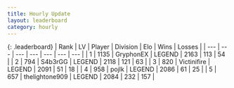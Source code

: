 ```yaml
---
title: Hourly Update
layout: leaderboard
category: hourly
---
```


{: .leaderboard}
| Rank | LV | Player | Division | Elo | Wins | Losses |
| --- | --- | --- | --- | --- | --- | --- |
| <span data-change="0">1</span> | 1135 | <span title="ID: 315148">GryphonEX</span> | LEGEND | <span data-change="16">2163</span> | <span data-change="3">113</span> | <span data-change="0">54</span> |
| <span data-change="1">2</span> | 794 | <span title="ID: 166888">S4b3rGG</span> | LEGEND | <span data-change="25">2118</span> | <span data-change="5">121</span> | <span data-change="1">63</span> |
| <span data-change="-1">3</span> | 820 | <span title="ID: 112242">Victinifire</span> | LEGEND | <span data-change="-2">2091</span> | <span data-change="1">51</span> | <span data-change="1">18</span> |
| <span data-change="0">4</span> | 958 | <span title="ID: 4783">pojlk</span> | LEGEND | <span data-change="0">2086</span> | <span data-change="0">61</span> | <span data-change="0">25</span> |
| <span data-change="0">5</span> | 657 | <span title="ID: 562775">thelightone909</span> | LEGEND | <span data-change="7">2084</span> | <span data-change="2">232</span> | <span data-change="1">157</span> |